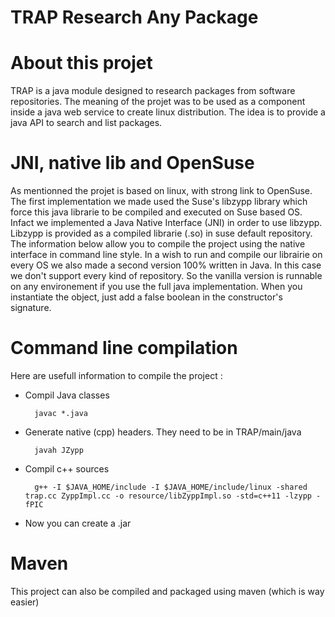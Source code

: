 TRAP Research Any Package
=========================



# About this projet

TRAP is a java module designed to research packages from software repositories. The meaning of the projet was to be used as a component inside a java web service to create linux distribution. The idea is to provide a java API to search and list packages.

# JNI, native lib and OpenSuse

As mentionned the projet is based on linux, with strong link to OpenSuse. The first implementation we made used the Suse's libzypp library which force this java librarie to be compiled and executed on Suse based OS. Infact we implemented a Java Native Interface (JNI) in order to use libzypp. Libzypp is provided as a compiled librarie (.so) in suse default repository. The information below allow you to compile the project using the native interface in command line style. In a wish to run and compile our librairie on every OS we also made a second version 100% written in Java. In this case we don't support every kind of repository. So the vanilla version is runnable on any environement if you use the full java implementation. When you instantiate the object, just add a false boolean in the constructor's signature.

# Command line compilation

Here are usefull information to compile the project :

* Compil Java classes

        javac *.java

* Generate native (cpp) headers. They need to be in TRAP/main/java

        javah JZypp

* Compil c++ sources

        g++ -I $JAVA_HOME/include -I $JAVA_HOME/include/linux -shared trap.cc ZyppImpl.cc -o resource/libZyppImpl.so -std=c++11 -lzypp -fPIC

* Now you can create a .jar

# Maven

This project can also be compiled and packaged using maven (which is way easier)
